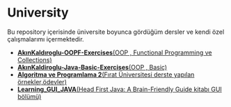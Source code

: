 # University

Bu repository içerisinde üniversite boyunca gördüğüm dersler ve kendi özel çalışmalarımı içermektedir.

- [**AkınKaldıroglu-OOPF-Exercises**(OOP , Functional Programming ve Collections)](https://github.com/esadcngl/University/tree/master/Ak%C4%B1nKald%C4%B1roglu-OOPF-Exercises)
- [**AkınKaldiroglu-Java-Basic-Exercises**(OOP , Basic)](https://github.com/esadcngl/University/tree/master/Ak%C4%B1nkaldiroglu-Java-Basic-Exercises)
- [**Algoritma ve Programlama 2**(Fırat Üniversitesi derste yapılan örnekler,ödevler)](https://github.com/esadcngl/University/tree/master/Algoritma%20ve%20Programlama%202)
- [**Learning_GUI_JAVA**(Head First Java: A Brain-Friendly Guide kitabı GUI bölümü) ](https://github.com/esadcngl/University/tree/master/Learning_GUI_JAVA)
